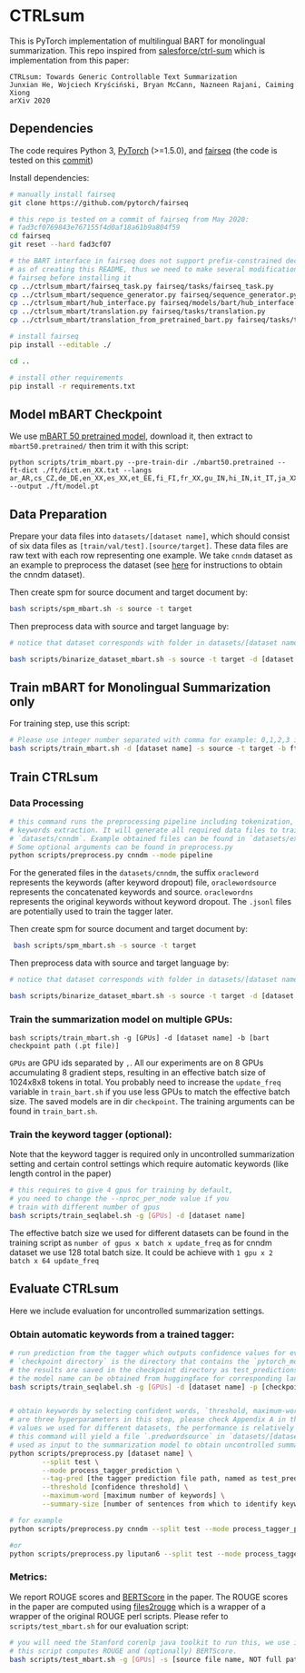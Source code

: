 # CTRLsum
This is PyTorch implementation of multilingual BART for monolingual summarization. This repo inspired from [salesforce/ctrl-sum](https://github.com/salesforce/ctrl-sum) which is implementation from this paper:

```
CTRLsum: Towards Generic Controllable Text Summarization
Junxian He, Wojciech Kryściński, Bryan McCann, Nazneen Rajani, Caiming Xiong
arXiv 2020
```
 


## Dependencies
The code requires Python 3, [PyTorch](https://pytorch.org/) (>=1.5.0), and [fairseq](https://github.com/pytorch/fairseq) (the code is tested on this [commit](https://github.com/pytorch/fairseq/commit/fad3cf0769843e767155f4d0af18a61b9a804f59))

Install dependencies:
```bash
# manually install fairseq
git clone https://github.com/pytorch/fairseq

# this repo is tested on a commit of fairseq from May 2020:
# fad3cf0769843e767155f4d0af18a61b9a804f59
cd fairseq
git reset --hard fad3cf07

# the BART interface in fairseq does not support prefix-constrained decoding
# as of creating this README, thus we need to make several modifications to 
# fairseq before installing it
cp ../ctrlsum_mbart/fairseq_task.py fairseq/tasks/fairseq_task.py
cp ../ctrlsum_mbart/sequence_generator.py fairseq/sequence_generator.py
cp ../ctrlsum_mbart/hub_interface.py fairseq/models/bart/hub_interface.py
cp ../ctrlsum_mbart/translation.py fairseq/tasks/translation.py
cp ../ctrlsum_mbart/translation_from_pretrained_bart.py fairseq/tasks/translation_from_pretrained_bart.py

# install fairseq
pip install --editable ./

cd ..

# install other requirements
pip install -r requirements.txt
```
## Model mBART Checkpoint
We use [mBART 50 pretrained model](https://dl.fbaipublicfiles.com/fairseq/models/mbart50/mbart50.pretrained.tar.gz), download it, then extract to `mbart50.pretrained/` then trim it with this script:
```
python scripts/trim_mbart.py --pre-train-dir ./mbart50.pretrained --ft-dict ./ft/dict.en_XX.txt --langs ar_AR,cs_CZ,de_DE,en_XX,es_XX,et_EE,fi_FI,fr_XX,gu_IN,hi_IN,it_IT,ja_XX,kk_KZ,ko_KR,lt_LT,lv_LV,my_MM,ne_NP,nl_XX,ro_RO,ru_RU,si_LK,tr_TR,vi_VN,zh_CN,af_ZA,az_AZ,bn_IN,fa_IR,he_IL,hr_HR,id_ID,ka_GE,km_KH,mk_MK,ml_IN,mn_MN,mr_IN,pl_PL,ps_AF,pt_XX,sv_SE,sw_KE,ta_IN,te_IN,th_TH,tl_XX,uk_UA,ur_PK,xh_ZA,gl_ES,sl_SI --output ./ft/model.pt
```
## Data Preparation
Prepare your data files into `datasets/[dataset name]`, which should consist of six data files as `[train/val/test].[source/target]`. These data files are raw text with each row representing one example. We take `cnndm` dataset as an example to preprocess the dataset (see [here](https://github.com/pytorch/fairseq/blob/master/examples/bart/README.summarization.md) for instructions to obtain the cnndm dataset).

Then create spm for source document and target document by: 

```bash
bash scripts/spm_mbart.sh -s source -t target
```

Then preprocess data with source and target language by:
```bash
# notice that dataset corresponds with folder in datasets/[dataset name], and please see mbart50.pretrained for available language dictionaries. As for english dataset we use dict.en_XX.txt

bash scripts/binarize_dataset_mbart.sh -s source -t target -d [dataset name] -l mbart50.pretrained/[language dictionary]
```
## Train mBART for Monolingual Summarization only
For training step, use this script:

```bash
# Please use integer number separated with comma for example: 0,1,2,3 if you would want to use multiple GPUs. As for language id please refer to available languages from Model mBART Checkpoint section, for English dataset we use en_XX
bash scripts/train_mbart.sh -d [dataset name] -s source -t target -b ft/model.pt -g [GPU id] -i [language id]
```
## Train CTRLsum

### Data Processing
```bash
# this command runs the preprocessing pipeline including tokenization, truncation, and 
# keywords extraction. It will generate all required data files to train CTRLsum into 
# `datasets/cnndm`. Example obtained files can be found in `datasets/example_dataset`
# Some optional arguments can be found in preprocess.py
python scripts/preprocess.py cnndm --mode pipeline
```
For the generated files in the `datasets/cnndm`, the suffix `oracleword` represents the keywords (after keyword dropout) file, `oraclewordsource` represents the concatenated keywords and source. `oraclewordns` represents the original keywords without keyword dropout. The `.jsonl` files are potentially used to train the tagger later.

Then create spm for source document and target document by: 

```bash
 bash scripts/spm_mbart.sh -s source -t target
```

Then preprocess data with source and target language by:
```bash
# notice that dataset corresponds with folder in datasets/[dataset name], and please see mbart50.pretrained for available language dictionaries. As for english dataset we use dict.en_XX.txt

bash scripts/binarize_dataset_mbart.sh -s source -t target -d [dataset name] -l mbart50.pretrained/[language dictionary]
```
### Train the summarization model on multiple GPUs:

```
bash scripts/train_mbart.sh -g [GPUs] -d [dataset name] -b [bart checkpoint path (.pt file)]
```
`GPUs` are GPU ids separated by `,`. All our experiments are on 8 GPUs accumulating 8 gradient steps, resulting in an effective batch size of 1024x8x8 tokens in total. You probably need to increase the `update_freq` variable in `train_bart.sh` if you use less GPUs to match the effective batch size. The saved models are in dir `checkpoint`. The training arguments can be found in `train_bart.sh`.



### Train the keyword tagger (optional):
Note that the keyword tagger is required only in uncontrolled summarization setting and certain control settings which require automatic keywords (like length control in the paper)
```bash
# this requires to give 4 gpus for training by default,
# you need to change the --nproc_per_node value if you 
# train with different number of gpus
bash scripts/train_seqlabel.sh -g [GPUs] -d [dataset name]
```

The effective batch size we used for different datasets can be found in the training script as `number of gpus x batch x update_freq` as for cnndm dataset we use 128 total batch size. It could be achieve with `1 gpu x 2 batch x 64 update_freq `



## Evaluate CTRLsum
Here we include evaluation for uncontrolled summarization settings. 

### Obtain automatic keywords from a trained tagger:

```bash
# run prediction from the tagger which outputs confidence values for every token
# `checkpoint directory` is the directory that contains the `pytorch_model.bin` checkpoint.
# the results are saved in the checkpoint directory as test_predictions.txt
# the model name can be obtained from huggingface for corresponding language.
bash scripts/train_seqlabel.sh -g [GPUs] -d [dataset name] -p [checkpoint directory] -m [model name]


# obtain keywords by selecting confident words, `threshold, maximum-word, and summary-size` 
# are three hyperparameters in this step, please check Appendix A in the paper for specific
# values we used for different datasets, the performance is relatively robust
# this command will yield a file `.predwordsource` in `datasets/[dataset name]` which can be
# used as input to the summarization model to obtain uncontrolled summaries
python scripts/preprocess.py [dataset name] \
		--split test \
		--mode process_tagger_prediction \
		--tag-pred [the tagger prediction file path, named as test_predictions.txt] \
		--threshold [confidence threshold] \
		--maximum-word [maximum number of keywords] \
		--summary-size [number of sentences from which to identify keywords]

# for example 
python scripts/preprocess.py cnndm --split test --mode process_tagger_prediction --threshold 0.25 --maximum-word 30 --summary-size 10 --lang en --tag-pred checkpoint/seqlabel/cnndm/20210528/cnndm.bert-large-cased.bsz4.uf32.gpu7/test_predictions.txt

#or
python scripts/preprocess.py liputan6 --split test --mode process_tagger_prediction --threshold 0.25 --maximum-word 30 --summary-size 10 --lang id --tag-pred checkpoint/seqlabel/liputan6/20210522/liputan6.indobenchmark/indobert-large-p2.bsz8.uf4.gpu3/test_predictions.txt
```

### Metrics:

We report ROUGE scores and [BERTScore](https://github.com/Tiiiger/bert_score) in the paper. The ROUGE scores in the paper are computed using [files2rouge](https://github.com/pltrdy/files2rouge) which is a wrapper of a wrapper of the original ROUGE perl scripts. Please refer to `scripts/test_mbart.sh` for our evaluation script:

```bash
# you will need the Stanford corenlp java toolkit to run this, we use it for tokenization
# this script computes ROUGE and (optionally) BERTScore.
bash scripts/test_mbart.sh -g [GPUs] -s [source file name, NOT full path] -d [dataset] -p [ctrlsum checkpoint directory]
```



